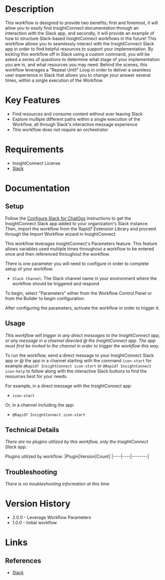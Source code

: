 # Description

This workflow is designed to provide two benefits; first and foremost, it will allow you to easily find InsightConnect documentation through an interaction with the Slack app, and secondly, it will provide an example of how to structure Slack-based InsightConnect workflows in the future! This workflow allows you to seamlessly interact with the InsightConnect Slack app in order to find helpful resources to support your implementation. By kicking this workflow off in Slack using a custom command, you will be asked a series of questions to determine what stage of your implementation you are in, and what resources you may need. Behind the scenes, this workflow leverages a "Repeat Until" Loop in order to deliver a seamless user experience in Slack that allows you to change your answer several times, within a single execution of the Workflow. 


# Key Features

* Find resources and consume content without ever leaving Slack
* Explore multiple different paths within a single execution of the Workflow, all through Slack's interactive message experience
* This workflow does not require an orchestrator

# Requirements

* InsightConnect License
* [Slack](https://insightconnect.help.rapid7.com/docs/configure-slack-for-chatops)

# Documentation

## Setup

Follow the [Configure Slack for ChatOps](https://docs.rapid7.com/insightconnect/configure-slack-for-chatops) instructions to get the InsightConnect Slack app added to your organization's Slack instance. Then, import the workflow from the Rapid7 Extension Library and proceed through the Import Workflow wizard in InsightConnect.

This workflow leverages insightConnect's Parameters feature. This feature allows variables used multiple times throughout a workflow to be entered once and then referenced throughout the workflow. 

There is one parameter you will need to configure in order to complete setup of your workflow:

* `Slack Channel`: The Slack channel name in your environment where the workflow should be triggered and respond

To begin, select "Parameters" either from the Workflow Control Panel or from the Builder to begin configuration.

After configuring the parameters, activate the workflow in order to trigger it.


## Usage

_This workflow will trigger in any direct messages to the InsightConnect app, or any message in a channel directed @ the InsightConnect app. The app must first be invited to the channel in order to trigger the workflow this way._

To run the workflow, send a direct message to your InsightConnect Slack app or @ the app in a channel starting with the command `icon-start` for example `@Rapid7 InsightConnect icon-start` or `@Rapid7 InsightConnect icon-help` to follow along with the interactive Slack buttons to find the resources best for your needs.

For example, in a direct message with the InsightConnect app:

* `icon-start`

Or, in a channel including the app:

* `@Rapid7 InsightConnect icon-start`

## Technical Details

_There are no plugins utilized by this workflow, only the InsightConnect Slack app_.

Plugins utilized by workflow:
|Plugin|Version|Count|
|----|----|--------|

## Troubleshooting

_There is no troubleshooting information at this time_

# Version History

* 2.0.0 - Leverage Workflow Parameters
* 1.0.0 - Initial workflow

# Links

## References

* [Slack](https://slack.com)
